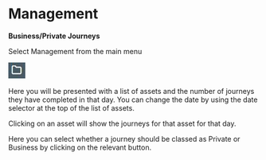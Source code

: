 # Management

**Business/Private Journeys**

Select Management from the main menu

![Management Icon](img/management-icon.jpg)

Here you will be presented with a list of assets and the number of journeys they have completed in that day. You can change the date by using the date selector at the top of the list of assets.



Clicking on an asset will show the journeys for that asset for that day.

Here you can select whether a journey should be classed as Private or Business by clicking on the relevant button.
<!--stackedit_data:
eyJoaXN0b3J5IjpbNDUyODc5MjgzLC0xNTM0MzIwNTNdfQ==
-->